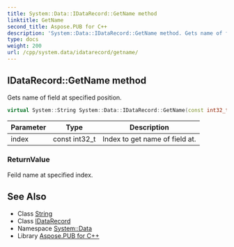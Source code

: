 ```yaml
---
title: System::Data::IDataRecord::GetName method
linktitle: GetName
second_title: Aspose.PUB for C++
description: 'System::Data::IDataRecord::GetName method. Gets name of field at specified position in C++.'
type: docs
weight: 200
url: /cpp/system.data/idatarecord/getname/
---
```

## IDataRecord::GetName method


Gets name of field at specified position.

```cpp
virtual System::String System::Data::IDataRecord::GetName(const int32_t index)=0
```


| Parameter | Type | Description |
| --- | --- | --- |
| index | const int32_t | Index to get name of field at. |

### ReturnValue

Feild name at specified index.

## See Also

* Class [String](../../../system/string/)
* Class [IDataRecord](../)
* Namespace [System::Data](../../)
* Library [Aspose.PUB for C++](../../../)

